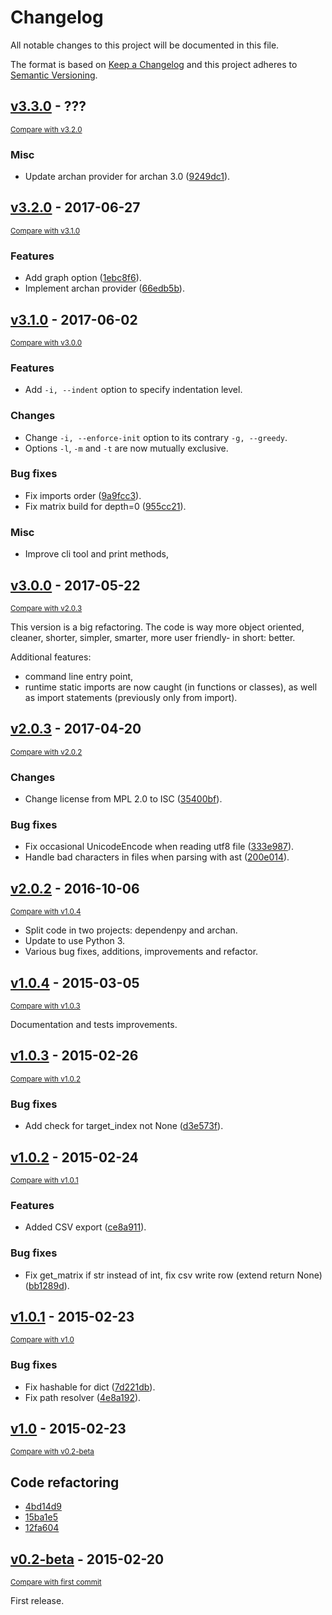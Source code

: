 # Changelog
All notable changes to this project will be documented in this file.

The format is based on [Keep a Changelog](http://keepachangelog.com/en/1.0.0/)
and this project adheres to [Semantic Versioning](http://semver.org/spec/v2.0.0.html).

<!-- insertion marker -->

## [v3.3.0](https://github.com/pawamoy/dependenpy/releases/tag/v3.3.0) - ???

<small>[Compare with v3.2.0](https://github.com/pawamoy/dependenpy/compare/v3.2.0...v3.3.0)</small>

### Misc
- Update archan provider for archan 3.0 ([9249dc1](https://github.com/pawamoy/dependenpy/commit/9249dc161e9fdd64e15a42f644232c43cb6875b2)).


## [v3.2.0](https://github.com/pawamoy/dependenpy/releases/tag/v3.2.0) - 2017-06-27

<small>[Compare with v3.1.0](https://github.com/pawamoy/dependenpy/compare/v3.1.0...v3.2.0)</small>

### Features
- Add graph option ([1ebc8f6](https://github.com/pawamoy/dependenpy/commit/1ebc8f6d12cc5ceb0dcbbfd240c96bcbfa6f867e)).
- Implement archan provider ([66edb5b](https://github.com/pawamoy/dependenpy/commit/66edb5be54544af78476514494c85dac84205f2b)).


## [v3.1.0](https://github.com/pawamoy/dependenpy/releases/tag/v3.1.0) - 2017-06-02

<small>[Compare with v3.0.0](https://github.com/pawamoy/dependenpy/compare/v3.0.0...v3.1.0)</small>

### Features
- Add ``-i, --indent`` option to specify indentation level.

### Changes
- Change ``-i, --enforce-init`` option to its contrary ``-g, --greedy``.
- Options ``-l``, ``-m`` and ``-t`` are now mutually exclusive.

### Bug fixes
- Fix imports order ([9a9fcc3](https://github.com/pawamoy/dependenpy/commit/9a9fcc33c258a89eafcbf6995bebc64fccb85d54)).
- Fix matrix build for depth=0 ([955cc21](https://github.com/pawamoy/dependenpy/commit/955cc210d6acf5dc83e39b41edbf26b95b09d7b0)).

### Misc
- Improve cli tool and print methods, 


## [v3.0.0](https://github.com/pawamoy/dependenpy/releases/tag/v3.0.0) - 2017-05-22

<small>[Compare with v2.0.3](https://github.com/pawamoy/dependenpy/compare/v2.0.3...v3.0.0)</small>

This version is a big refactoring. The code is way more object oriented,
cleaner, shorter, simpler, smarter, more user friendly- in short: better.

Additional features:

- command line entry point,
- runtime static imports are now caught (in functions or classes),
  as well as import statements (previously only from import).
  

## [v2.0.3](https://github.com/pawamoy/dependenpy/releases/tag/v2.0.3) - 2017-04-20

<small>[Compare with v2.0.2](https://github.com/pawamoy/dependenpy/compare/v2.0.2...v2.0.3)</small>

### Changes
- Change license from MPL 2.0 to ISC ([35400bf](https://github.com/pawamoy/dependenpy/commit/35400bf755c40e88a0e2bd9bd7a21b96194b0e1b)).

### Bug fixes
- Fix occasional UnicodeEncode when reading utf8 file ([333e987](https://github.com/pawamoy/dependenpy/commit/333e98710d80976196367fb6fc2ed8f82313d117)).
- Handle bad characters in files when parsing with ast ([200e014](https://github.com/pawamoy/dependenpy/commit/200e0147cc44fcd80c9b53115f63405107e2bfd3)).


## [v2.0.2](https://github.com/pawamoy/dependenpy/releases/tag/v2.0.2) - 2016-10-06

<small>[Compare with v1.0.4](https://github.com/pawamoy/dependenpy/compare/v1.0.4...v2.0.2)</small>

- Split code in two projects: dependenpy and archan.
- Update to use Python 3.
- Various bug fixes, additions, improvements and refactor.

## [v1.0.4](https://github.com/pawamoy/dependenpy/releases/tag/v1.0.4) - 2015-03-05

<small>[Compare with v1.0.3](https://github.com/pawamoy/dependenpy/compare/v1.0.3...1.0.4)</small>

Documentation and tests improvements.


## [v1.0.3](https://github.com/pawamoy/dependenpy/releases/tag/v1.0.3) - 2015-02-26

<small>[Compare with v1.0.2](https://github.com/pawamoy/dependenpy/compare/v1.0.2...v1.0.3)</small>

### Bug fixes
- Add check for target_index not None ([d3e573f](https://github.com/pawamoy/dependenpy/commit/d3e573fcbc79957bc19dada4359663adb48a0a81)).


## [v1.0.2](https://github.com/pawamoy/dependenpy/releases/tag/v1.0.2) - 2015-02-24

<small>[Compare with v1.0.1](https://github.com/pawamoy/dependenpy/compare/v1.0.1...v1.0.2)</small>

### Features
- Added CSV export ([ce8a911](https://github.com/pawamoy/dependenpy/commit/ce8a91130e20e57208d45a93c83dfc47565c16e4)).

### Bug fixes
- Fix get_matrix if str instead of int, fix csv write row (extend return None) ([bb1289d](https://github.com/pawamoy/dependenpy/commit/bb1289dc2c035f6f25fd6ab5cb29aa776f5d6bc6)).


## [v1.0.1](https://github.com/pawamoy/dependenpy/releases/tag/v1.0.1) - 2015-02-23

<small>[Compare with v1.0](https://github.com/pawamoy/dependenpy/compare/v1.0...v1.0.1)</small>

### Bug fixes
- Fix hashable for dict ([7d221db](https://github.com/pawamoy/dependenpy/commit/7d221db07766f41d942c947f621286e21ad17b48)).
- Fix path resolver ([4e8a192](https://github.com/pawamoy/dependenpy/commit/4e8a19211648255365477a8b6d83d538463f8488)).


## [v1.0](https://github.com/pawamoy/dependenpy/releases/tag/v1.0) - 2015-02-23

<small>[Compare with v0.2-beta](https://github.com/pawamoy/dependenpy/compare/v0.2-beta...v1.0)</small>

## Code refactoring

- [4bd14d9](https://github.com/pawamoy/dependenpy/commit/4bd14d92d842b173b2456c3ff0083b84960545ad)
- [15ba1e5](https://github.com/pawamoy/dependenpy/commit/15ba1e54700896abdaccc3fefcdc261d73be1368)
- [12fa604](https://github.com/pawamoy/dependenpy/commit/12fa60444a83c11644026270c1df37eddaecc2c8)


## [v0.2-beta](https://github.com/pawamoy/dependenpy/releases/tag/v0.2-beta) - 2015-02-20

<small>[Compare with first commit](https://github.com/pawamoy/dependenpy/compare/1ed68a25fb858a9da721a4cd3ab24fcc5f5e08a5...v0.2-beta)</small>

First release.
